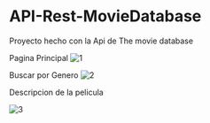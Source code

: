 # API-Rest-MovieDatabase
Proyecto hecho con la Api de The movie database



Pagina Principal
![1](https://github.com/GustavQ09/API-Rest-MovieDatabase/assets/100110402/6e76df5e-b12e-4674-ade7-74e7064492a1)


Buscar por Genero
![2](https://github.com/GustavQ09/API-Rest-MovieDatabase/assets/100110402/64ecc149-5db7-40cf-a77c-0b99fee5440d)


Descripcion de la pelicula

![3](https://github.com/GustavQ09/API-Rest-MovieDatabase/assets/100110402/3ee99f5b-b6f9-4725-993c-1273439d5918)


